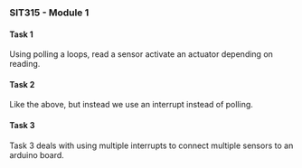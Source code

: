 ### SIT315 - Module 1

#### Task 1
Using polling a loops, read a sensor activate an actuator depending on reading.

#### Task 2
Like the above, but instead we use an interrupt instead of polling.

#### Task 3
Task 3 deals with using multiple interrupts to connect multiple sensors to an arduino board.
